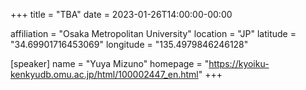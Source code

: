 +++
title = "TBA"
date = 2023-01-26T14:00:00-00:00

affiliation = "Osaka Metropolitan University"
location = "JP"
latitude = "34.69901716453069"
longitude = "135.4979846246128"

[speaker]
  name = "Yuya Mizuno"
  homepage = "https://kyoiku-kenkyudb.omu.ac.jp/html/100002447_en.html"
+++
